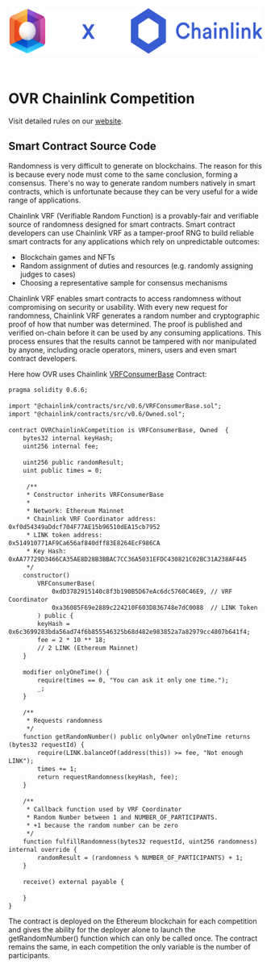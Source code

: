 <img src="logo.svg" style="height: 90px; margin-bottom: 30px;" /> 

# OVR Chainlink Competition

Visit detailed rules on our [website](https://www.ovr.ai/blog/ovr-competition-powered-by-chainlink/).


## Smart Contract Source Code

Randomness is very difficult to generate on blockchains. The reason for this is because every node must come to the same conclusion, forming a consensus. There's no way to generate random numbers natively in smart contracts, which is unfortunate because they can be very useful for a wide range of applications.


Chainlink VRF (Verifiable Random Function) is a provably-fair and verifiable source of randomness designed for smart contracts. Smart contract developers can use Chainlink VRF as a tamper-proof RNG to build reliable smart contracts for any applications which rely on unpredictable outcomes:

- Blockchain games and NFTs
- Random assignment of duties and resources (e.g. randomly assigning judges to cases)
- Choosing a representative sample for consensus mechanisms

Chainlink VRF enables smart contracts to access randomness without compromising on security or usability. With every new request for randomness, Chainlink VRF generates a random number and cryptographic proof of how that number was determined. The proof is published and verified on-chain before it can be used by any consuming applications. This process ensures that the results cannot be tampered with nor manipulated by anyone, including oracle operators, miners, users and even smart contract developers.

Here how OVR uses Chainlink [VRFConsumerBase](https://github.com/smartcontractkit/chainlink/blob/develop/contracts/src/v0.6/VRFConsumerBase.sol) Contract:

```solidity
pragma solidity 0.6.6;

import "@chainlink/contracts/src/v0.6/VRFConsumerBase.sol";
import "@chainlink/contracts/src/v0.6/Owned.sol";

contract OVRChainlinkCompetition is VRFConsumerBase, Owned  {
    bytes32 internal keyHash;
    uint256 internal fee;

    uint256 public randomResult;
    uint public times = 0;

     /**
     * Constructor inherits VRFConsumerBase
     * 
     * Network: Ethereum Mainnet
     * Chainlink VRF Coordinator address: 0xf0d54349aDdcf704F77AE15b96510dEA15cb7952
     * LINK token address:                0x514910771AF9Ca656af840dff83E8264EcF986CA
     * Key Hash: 0xAA77729D3466CA35AE8D28B3BBAC7CC36A5031EFDC430821C02BC31A238AF445
     */
    constructor() 
        VRFConsumerBase(
            0xdD3782915140c8f3b190B5D67eAc6dc5760C46E9, // VRF Coordinator
            0xa36085F69e2889c224210F603D836748e7dC0088  // LINK Token
        ) public {
        keyHash = 0x6c3699283bda56ad74f6b855546325b68d482e983852a7a82979cc4807b641f4;
        fee = 2 * 10 ** 18; 
        // 2 LINK (Ethereum Mainnet)
    }

    modifier onlyOneTime() {
        require(times == 0, "You can ask it only one time.");
        _;
    }

    /** 
     * Requests randomness 
     */
    function getRandomNumber() public onlyOwner onlyOneTime returns (bytes32 requestId) {
        require(LINK.balanceOf(address(this)) >= fee, "Not enough LINK");
        times += 1;
        return requestRandomness(keyHash, fee);
    }

    /**
     * Callback function used by VRF Coordinator
     * Random Number between 1 and NUMBER_OF_PARTICIPANTS.
     * +1 because the random number can be zero
     */
    function fulfillRandomness(bytes32 requestId, uint256 randomness) internal override {
        randomResult = (randomness % NUMBER_OF_PARTICIPANTS) + 1;
    } 

    receive() external payable {

    }
}
```

The contract is deployed on the Ethereum blockchain for each competition and gives the ability for the deployer alone to launch the getRandomNumber() function which can only be called once.
The contract remains the same, in each competition the only variable is the number of participants.


